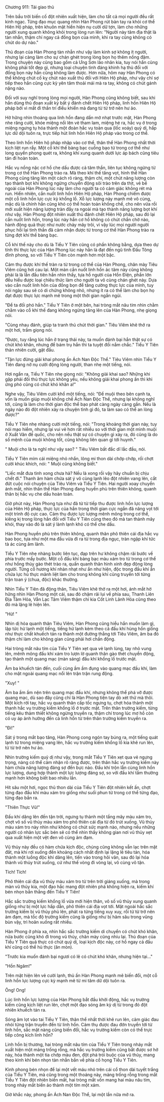 




Chương 911: Tái giao thủ




Trên bầu trời biến cố đột nhiên xuất hiện, làm cho tất cả mọi người đều rất kinh ngạc. Từng đạo mục quang nhìn Hàn Phong rút bàn tay ra khỏi cơ thể Hiên Hộ pháp, trên khuôn mặt hiển hiện nụ cười dữ tợn, làm cho những người xung quanh không khỏi trong lòng run lên: "Người này tâm địa thật là tàn nhẫn, thậm chí ngay cả đồng bọn của mình, khi ra tay cũng không có chút do dự nào."

Thủ đoạn của Hàn Phong tàn nhẫn như vậy làm kinh sợ không ít người, nhưng lại càng làm cho sự chán ghét trong lòng bọn họ thêm nồng đậm. Trong chuyện này cũng bao gồm cả Ưng Sơn lão nhân kia, tuy nói hắn cũng không phải tốt đẹp gì, nhưng loại chuyện tình đáng khinh hạ thủ đối với đồng bọn này hắn cũng không làm được. Hơn nữa, hôm nay Hàn Phong có thể không chút cố kỵ chút nào xuất thủ đối với Hiên Hộ pháp, như vậy chỉ sợ tiếp theo hắn cũng cực kỳ yên tâm thoải mái mà ra tay, không có chút gánh nặng nào.

Đối với suy nghĩ trong lòng mọi người, Hàn Phong cũng không biết, sau khi hắn dùng thủ đoạn xuất kỳ bất ý đánh chết Hiên Hộ pháp, linh hồn Hiên Hộ pháp bởi vì mất đi thần trí điều khiển mà đang từ từ trở nên hư ảo.

Hờ hững nhìn thoáng qua linh hồn đang dần mờ nhạt trước mặt, Hàn Phong nhe răng cười, khóe miệng nổi lên vẻ tham lam, miệng hé ra, hắc vụ ở trong miệng ngưng tụ hóa thành một đoàn hắc vụ toàn qua (lốc xoáy) quỷ dị, hấp lực dữ dội tuôn ra, trực tiếp hút linh hồn Hiên Hộ pháp vào trong cơ thể.

Theo linh hồn Hiên hộ pháp nhập vào cơ thể, thân thể Hàn Phong nhất thời kịch liệt run rẩy. Một cỗ khí thế bàng bạc cuồng bạo từ trong cơ thể như long quyển phong quét ra, không khí xung quanh dưới lực áp bách cũng tiêu tán đi hoàn toàn.

Hắc vụ nồng nặc cơ hồ che dấu được cả tâm thần, liên tục không ngừng từ trong cơ thể Hàn Phong trào ra. Mà theo khí thế tăng vọt, hình thể Hàn Phong cũng tăng lên một cách rõ ràng, thậm chí, một chút năng lượng còn tạo thành bọt khí không ngừng chuyển động sôi trào trên da thịt, vẻ bề ngoài của Hàn Phong lúc này làm cho người ta có cảm giác không rét mà run. Hiển nhiên, cắn nuốt linh hồn Hiên Hộ pháp, Hàn Phong chiếm được một cỗ linh hồn lực cực kỳ khổng lồ. Xỗ lực lượng này mạnh mẽ vô cùng, mặc dù là chính hắn cũng khó có thể hoàn toàn khống chế, cho nên vừa rồi mới xuất hiện năng lượng tràn đầy ra ngoài mà tạo thành năng lượng bọt khí như vậy. Hàn Phong đột nhiên xuất thủ đánh chết Hiên Hộ pháp, sau đó lại cắn nuốt linh hồn, trong lúc này hắn cơ hồ không có chút chần chờ nào, hành động quả thực như nước chảy mây trôi, vì vậy lúc mọi người người phục hồi lại tinh thần đã cảm nhận được từ trong cơ thể Hàn Phong trào ra từng đợt khí thế bàng bạc.

Cỗ khí thế này cho dù là Tiểu Y Tiên cũng có phần không bằng, dựa theo dự tính thì thực lực của Hàn Phong lúc này hẳn là đạt đến ngũ tinh Đấu Tông đỉnh phong, so với Tiểu Y Tiên còn mạnh hơn một bậc.

Cảm thụ được khí thế tràn ra từ trong cơ thể của Hàn Phong, chân mày Tiêu Viêm cũng hơi cau lại. Một màn cắn nuốt linh hồn ác tâm này cũng không phải là là lần đầu tiên hắn nhìn thấy, tựa hồ người của Hồn Điện, phần lớn đều hiểu được loại chiêu thức làm cho người ta vô cùng chán ghét này. Dựa vào cắn nuốt linh hồn của đồng bọn để tăng cường thực lực của mình, tuy nói ngày sau sẽ có di chứng không nhỏ, nhưng ít ra có thể làm cho bọn họ đạt được thực lực mạnh mẽ trong một thời gian ngắn ngủi.

"Để ta đối phó hắn." Tiểu Y Tiên ở một bên, hai tròng mắt nâu tím nhìn chằm chằm vào cỗ khí thế đang không ngừng tăng lên của Hàn Phong, nhẹ giọng nói.

"Cùng nhau đánh, giúp ta tranh thủ chút thời gian." Tiêu Viêm khẽ thở ra một hơi, trầm giọng nói.

"Được, tuy rằng lúc hắn ở trạng thái này, ta muốn đánh bại hắn thật sự có chút khó khăn, nhưng để bám trụ hắn thì ta tuyệt đối nắm chắc." Tiểu Y Tiên thản nhiên cười, gật đầu.

"Tận lực đừng giải khai phong ấn Ách Nan Độc Thể." Tiêu Viêm nhìn Tiểu Y Tiên đang nở nụ cười động lòng người, than nhẹ một tiếng, nói.

Hơi ngẩn ra, Tiểu Y Tiên nhẹ giọng nói: "Không giải khai sao? Những khi gặp phải đối thủ thực lực không yếu, nếu không giải khai phong ấn thì khi ứng phó cũng có chút khó khăn a!"

Nghe vậy, Tiêu Viêm cười khổ một tiếng, nói: "Để muội theo bên cạnh ta, vốn là muốn giúp muội khống chế Ách Nan Độc Thể, nhưng lại không nghĩ tới, cũng là làm cho thời gian độc thể bạo phát càng ngày càng gần. Nếu là ngày nào đó đột nhiên xảy ra chuyện tình gì đó, ta làm sao có thể an lòng được?"

Tiểu Y Tiên nhẹ nhàng cười một tiếng, nói: "Trong khoảng thời gian này, tuy nói mạo hiểm, nhưng lại vui vẻ hơn rất nhiều so với thời gian một mình muội ở Xuất Vân đế quốc, cho nên nếu thật sự có chuyện gì xảy ra, đó cũng là do số mệnh của muội không tốt, cũng không liên quan gì tới huynh."

" Muội cho là ta nghĩ như vậy sao? " Tiêu Viêm bất đắc dĩ lắc đầu, nói.

Tiểu Y Tiên mím cái miệng nhỏ nhắn, lông mi thon dài chớp chớp, rồi chợt cười khúc khích, nói: " Muội cũng không biết."

"Liếc mắt đưa tình xong chưa hả? Nếu là xong rồi vậy hãy chuẩn bị chịu chết đi." Thanh âm hàm chứa sát ý vô cùng lạnh lẽo đột nhiên vang lên, cắt đứt cuộc nói chuyện của Tiêu Viêm và Tiểu Y Tiên. Hai người xoay chuyển ánh mắt, nhìn thân thể Hàn Phong đang huyền phù trên thiên không, quanh thân bị hắc vụ che dấu hoàn toàn.

Giờ phút này, Hàn Phong tựa như đã từ từ tiếp thu được linh hồn lực lượng của Hiên Hộ pháp, thực lực của hắn trong thời gian cực ngắn đã nâng vọt tới một trình độ cực cao. Cảm thụ được lực lượng mênh mông trong cơ thể, kiêng kị trong lòng hắn đối với Tiểu Y Tiên cũng theo đó mà tan thành mây khói, thay vào đó là sát ý lành lạnh khó có thể che dấu.

Hàn Phong huyền phù trên thiên không, quanh thân phô thiên cái địa hắc vụ bao bọc, tựa như một ma đầu vừa đi ra từ trong địa ngục, tràn ngập khí tức tà ác cùng âm lãnh.

Tiểu Y Tiên nhẹ nhàng bước liên tục, đạp trên hư không chậm rãi bước về phía trước mấy bước. Một cỗ đấu khí bàng bạc màu xám tro từ trong cơ thể như hồng thủy gào thét trào ra, quấn quanh thân hình xinh đẹp động lòng người. Từng cỗ hương khí nhàn nhạt như ẩn như hiện, độc trong đấu khí ẩn chứa lực hủ thực mãnh liệt làm cho trong không khí cũng truyền tới từng trận toan ý (chua, độc) khác thường.

Nhìn Tiểu Y Tiên đã động thân, Tiêu Viêm khẽ thở ra một hơi, ánh mắt hờ hững nhìn Hàn Phong một cái, sau đó chậm rãi lui về phía sau, Thanh Liên Địa Tâm Hỏa, Vẫn Lạc Tâm Viêm thậm chí kia Cốt Linh Lãnh Hỏa cũng theo đó mà lặng lẽ hiện lên.

"Hừ! "

Nhìn dị hỏa quanh thân Tiêu Viêm, Hàn Phong cũng hiểu hắn muốn làm gì, lập tức hừ lạnh một tiếng, tiếng hừ lạnh kèm theo cả đấu khí hùng hồn giống như thực chất khuếch tán ra thành một đường thẳng tới Tiêu Viêm, âm ba đó thậm chí làm cho không gian cũng phải hơi chấn động.

Hai tròng mắt nâu tím của Tiểu Y Tiên xẹt qua vẻ lạnh lùng, tay nhỏ vung lên, mênh mông đấu khí xám tro lượn lờ quanh thân gào thét chuyển động, tạo thành một quang mạc (màn sáng) đấu khí khổng lồ trước mặt.

Âm ba khuếch tán đến, cuối cùng ầm ầm đụng vào quang mạc đấu khí, làm cho mặt ngoài quang mạc nổi lên trận trận rung động.

"Xuy! "

Âm ba ầm ầm nện trên quang mạc đấu khí, nhưng không thể phá vỡ được quang mạc, dù sao đây cũng chỉ là Hàn Phong tiện tay dò xét thử mà thôi. Một kích rời tay, hắc vụ quanh thân cấp tốc ngưng tụ, chợt hóa thành một thanh hắc vụ trường kiếm khổng lồ ở trước mặt. Trên thân trường kiếm, từng tiếng kêu thảm thiết không ngừng truyền ra, thậm chí trong lúc mơ hồ còn có uy áp ảnh hưởng đến cả linh hồn từ trên thân trường kiếm truyền ra.

"Đi!"

Sát ý trong mắt bạo tăng, Hàn Phong cong ngón tay búng ra, một tiếng quát lạnh từ trong miệng vang lên, hắc vụ trường kiếm khổng lồ kia khẽ run lên, từ từ trở nên hư ảo.

Nhìn trường kiếm quỷ dị như vậy, trong mắt Tiểu Y Tiên xẹt qua vẻ ngưng trọng, nàng có thể cảm nhận rõ ràng được, trên thân hắc vụ trường kiếm này hàm chứa năng lượng đáng sợ đến bực nào. Đấu khí trộn lẫn cùng linh hồn lực lượng, dung hợp thành một lực lượng đáng sợ, so với đấu khí tầm thường mạnh hơn không biết bao nhiêu lần.

Hít sâu một hơi, ngọc thủ thon dài của Tiểu Y Tiên đột nhiên kết ấn, chợt từng đạo đấu khí màu xám tro giống như suối phun từ trong cơ thể từng đạo, từng đạo bắn ra.

"Thiên Thực Vũ!"

Đấu khí dâng lên đến tận trời, ngưng tụ thành một tầng mây màu xám tro, chợt vô số vũ thủy màu xám tro phô thiên cái địa từ đó trút xuống. Vũ thủy màu xám tro này nhìn như không có chút sức mạnh nào, nhưng nếu những người có nhãn lực sắc bén sẽ có thể nhìn thấy không gian nơi vũ thủy xẹt qua xuất hiện một vệt đen vô cùng ảm đạm.

Vũ thủy này đều có hàm chứa kịch độc, chúng cũng không vẫn lạc trên mặt đất, mà khi rơi xuống đến khoảng cách nhất định lại lặng lẽ tiêu tán, hóa thành một luồng độc khí dâng lên, tiến vào trong hôi vân, sau đó lại hóa thành vũ thủy trút xuống, cứ như thế vòng đi vòng lại, vô cùng vô tận.

Tích! Tích!

Phô thiên cái địa vũ thủy màu xám tro từ trên trời giáng xuống, mà trong màn vũ thủy kia, một đạo hắc mang đột nhiên phá không hiện ra, kiếm khí bén nhọn bắn thẳng đến Tiểu Y Tiên!

Hắc sắc trường kiếm khổng lồ vừa mới hiện thân, vô số vũ thủy xung quanh giống như bị một lực hấp dẫn, phô thiên cái địa vọt tới. Mặt ngoài hắc sắc trường kiếm bị vũ thủy phủ lên, phát ra từng tiếng xuy xuy, rồi từ từ trở nên ảm đạm, mà tốc độ trường kiếm cũng là giống như bị hãm sâu trong vũng bùn vậy, trì hoãn xuống rất nhiều.

Hàn Phong ở phía xa, nhìn hắc sắc trường kiếm di chuyển có chút khó khăn, nửa bước cũng khó đi trong vũ thủy, chân mày cũng nhíu lại. Thủ đoạn của Tiểu Y Tiên quả thực có chút quỷ dị, loại kịch độc này, cơ hồ ngay cả đấu khí cũng có thể hủ thực (ăn mòn).

"Trước kia muốn đánh bại ngươi có lẽ có chút khó khăn, nhưng hiện tại..."

"Hồn Ngâm!"

Trên mặt hiện lên vẻ cười lạnh, thủ ấn Hàn Phong mạnh mẽ biến đổi, một cỗ linh hồn lực lượng cực kỳ mạnh mẽ từ mi tâm dữ dội tuôn ra.

Ông! Ong!

Lúc linh hồn lực lượng của Hàn Phong bắt đầu khởi động, hắc vụ trường kiếm cũng kịch liệt run lên, chợt một đạo sóng âm kỳ dị từ trong đó đột nhiên khuếch tán ra.

Sóng âm lọt vào tai Tiểu Y Tiên, thân thể nhất thời khẽ run lên, cảm giác đau nhói từng trận truyền đến từ linh hồn. Cảm thụ được đau đớn truyền tới từ linh hồn, sắc mặt nàng cũng biến đổi, hắc vụ trường kiếm còn có thể trực tiếp công kích linh hồn?

Linh hồn bị thương, hai tròng mắt nâu tím của Tiểu Y Tiên trong nháy mắt xuất hiện một mảng trống rỗng, mà hắc vụ trường kiếm cũng bắt được sơ hở này, hóa thành một tia chớp màu đen, đột phá trói buộc của vũ thủy, mang theo kình khí bén nhọn tàn nhẫn bắn về phía cổ họng Tiểu Y Tiên.

Kình phong bén nhọn để lại một vết máu nhỏ trên cái cổ thon dài tuyết trắng của Tiểu Y Tiên, mà cũng trong một thoáng này, mảng trống rỗng trong mắt Tiểu Y Tiên đột nhiên biến mất, hai tròng mắt vốn mang hai màu nâu tím, trong nháy mắt biến ảo thành một tím một xám.

Giờ khắc này, phong ấn Ách Nan Độc Thể, lại một lần nữa mở ra.




